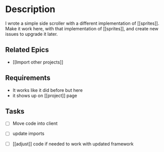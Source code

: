 # Description

I wrote a simple side scroller with a different implementation of [[sprites]]. Make it work here, with that implementation of [[sprites]], and create new issues to upgrade it later.

## Related Epics
- [[Import other projects]]
## Requirements

- It works like it did before but here
- it shows up on [[project]] page

## Tasks 

- [ ] Move code into client
- [ ] update imports
- [ ] [[adjust]] code if needed to work with updated framework

